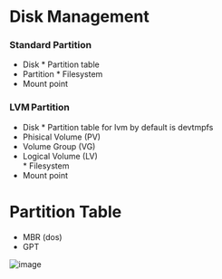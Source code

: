 # Disk Management
### Standard Partition 
- Disk 
        * Partition table 
- Partition 
        * Filesystem 
- Mount point 

### LVM Partition 

- Disk 
        * Partition table for lvm by default is devtmpfs 
- Phisical Volume  (PV)                   
- Volume Group    (VG)    
- Logical Volume   (LV)         
       * Filesystem 
- Mount point 

# Partition Table
- MBR (dos) 
- GPT 

![image](https://github.com/user-attachments/assets/ed8920c1-f1e6-4e28-9558-4d6f7d3d459b)

